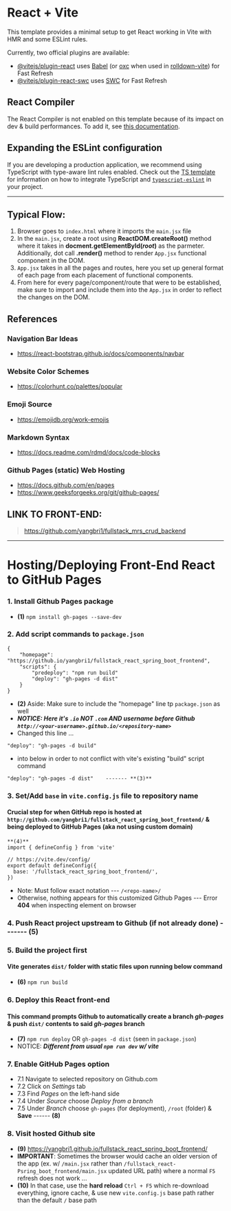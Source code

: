 # React + Vite

This template provides a minimal setup to get React working in Vite with HMR and some ESLint rules.

Currently, two official plugins are available:

- [@vitejs/plugin-react](https://github.com/vitejs/vite-plugin-react/blob/main/packages/plugin-react) uses [Babel](https://babeljs.io/) (or [oxc](https://oxc.rs) when used in [rolldown-vite](https://vite.dev/guide/rolldown)) for Fast Refresh
- [@vitejs/plugin-react-swc](https://github.com/vitejs/vite-plugin-react/blob/main/packages/plugin-react-swc) uses [SWC](https://swc.rs/) for Fast Refresh

## React Compiler

The React Compiler is not enabled on this template because of its impact on dev & build performances. To add it, see [this documentation](https://react.dev/learn/react-compiler/installation).

## Expanding the ESLint configuration

If you are developing a production application, we recommend using TypeScript with type-aware lint rules enabled. Check out the [TS template](https://github.com/vitejs/vite/tree/main/packages/create-vite/template-react-ts) for information on how to integrate TypeScript and [`typescript-eslint`](https://typescript-eslint.io) in your project.

- - -
## Typical Flow:
1. Browser goes to `index.html` where it imports the `main.jsx` file
2. In the `main.jsx`, create a root using **ReactDOM.createRoot()** method where it takes in **docment.getElementById(*root*)** as the parmeter. Additionally, dot call **.render()** method to render `App.jsx` functional component in the DOM.
3. `App.jsx` takes in all the pages and routes, here you set up general format of each page from each placement of functional components.
4. From here for every page/component/route that were to be established, make sure to import and include them into the `App.jsx` in order to reflect the changes on the DOM.

## References
### Navigation Bar Ideas
* https://react-bootstrap.github.io/docs/components/navbar

### Website Color Schemes
* https://colorhunt.co/palettes/popular

### Emoji Source
* https://emojidb.org/work-emojis

### Markdown Syntax
* https://docs.readme.com/rdmd/docs/code-blocks

### Github Pages (static) Web Hosting
* https://docs.github.com/en/pages
* https://www.geeksforgeeks.org/git/github-pages/

## LINK TO FRONT-END:
> https://github.com/yangbri1/fullstack_mrs_crud_backend


- - -

# Hosting/Deploying Front-End React to GitHub Pages
### 1. Install Github Pages package
* **(1)** `npm install gh-pages --save-dev`

### 2. Add script commands to `package.json`
```
{
    "homepage": "https://github.io/yangbri1/fullstack_react_spring_boot_frontend",
    "scripts": {
        "predeploy": "npm run build"
        "deploy": "gh-pages -d dist"
    }
}
```
* **(2)** Aside: Make sure to include the "homepage" line tp `package.json` as well
* ***NOTICE: Here it's `.io` NOT `.com` AND username before Github
`http://<your-username>.github.io/<repository-name>`***
* Changed this line ...
```
"deploy": "gh-pages -d build"
```
* into below in order to not conflict with vite's existing "build" script command 
 
 ```
"deploy": "gh-pages -d dist"    ------- **(3)**
 ```

### 3. Set/Add `base` in `vite.config.js` file to **repository name**
#### Crucial step for when GitHub repo is hosted at `http://github.com/yangbri1/fullstack_react_spring_boot_frontend/` & being deployed to GitHub Pages (aka not using custom domain)
```
**(4)**
import { defineConfig } from 'vite'

// https://vite.dev/config/
export default defineConfig({
  base: '/fullstack_react_spring_boot_frontend/',
})
```
* Note: Must follow exact notation --- `/<repo-name>/`
* Otherwise, nothing appears for this customized Github Pages --- Error **404** when inspecting element on browser
 
### 4. Push React project upstream to Github (if not already done) ------- **(5)**

### 5. Build the project first
#### Vite generates `dist/` folder with static files upon running below command
* **(6)** `npm run build`

### 6. Deploy this React front-end
#### This command prompts Github to automatically create a branch *gh-pages* & push `dist/` contents to said *gh-pages* branch
* **(7)** `npm run deploy` OR `gh-pages -d dist` (seen in `package.json`)
* NOTICE: ***Different from usual `npm run dev` w/ vite***

### 7. Enable GitHub Pages option
* 7.1 Navigate to selected repository on Github.com
* 7.2 Click on *Settings* tab
* 7.3 Find *Pages* on the left-hand side
* 7.4 Under *Source* choose *Deploy from a branch*
* 7.5 Under *Branch* choose `gh-pages` (for deployment), `/root` (folder) & **Save** ------ **(8)**

### 8. Visit hosted Github site
* **(9)** https://yangbri1.github.io/fullstack_react_spring_boot_frontend/
* **IMPORTANT**: Sometimes the browser would cache an older version of the app (ex. w/ `/main.jsx` rather than `/fullstack_react-Psring_boot_frontend/main.jsx` updated URL path) where a normal `F5` refresh does not work ...
* **(10)** In that case, use the **hard reload**  `Ctrl + F5` which re-download everything, ignore cache, & use new `vite.config.js` base path rather than the default `/` base path

